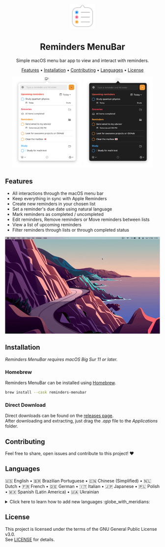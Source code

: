 <div align="center">
  <img
    src="images/reminders-icon.png"
    alt="Reminders MenuBar"
  >
  <h1>
    Reminders MenuBar
  </h1>
  <p>
    Simple macOS menu bar app to view and interact with reminders.
  </p>
  <p>
    <a href="#features">Features</a> •
    <a href="#installation">Installation</a> •
    <a href="#contributing">Contributing</a> •
    <a href="#languages">Languages</a> •
    <a href="#license">License</a>
  </p>
</div>

<div align="center">
  <img
    max-width="400"
    width="45%"
    src="images/reminder-menubar-light.png"
    alt="Reminders MenuBar in light mode"
  >
  <img
    max-width="400"
    width="45%"
    src="images/reminder-menubar-dark.png"
    alt="Reminders MenuBar in dark mode"
  >
</div>

## Features

* All interactions through the macOS menu bar
* Keep everything in sync with Apple Reminders
* Create new reminders in your chosen list
* Set a reminder's due date using natural language
* Mark reminders as completed / uncompleted
* Edit reminders, Remove reminders or Move reminders between lists
* View a list of upcoming reminders
* Filter reminders through lists or through completed status

<div align="center">
  <img
    src="images/reminders-menubar-demo.gif"
    alt="Reminders MenuBar demo"
  >
</div>

## Installation

*Reminders MenuBar requires macOS Big Sur 11 or later.*

### Homebrew

Reminders MenuBar can be installed using [Homebrew](http://brew.sh).

```bash
brew install --cask reminders-menubar
```

### Direct Download

Direct downloads can be found on the [releases page](https://github.com/DamascenoRafael/reminders-menubar/releases).  
After downloading and extracting, just drag the *.app* file to the *Applications* folder.

## Contributing

Feel free to share, open issues and contribute to this project! :heart:

## Languages

🇺🇸 English • 🇧🇷 Brazilian Portuguese • 🇨🇳 Chinese (Simplified) • 🇳🇱 Dutch • 🇫🇷 French • 🇩🇪 German • 🇮🇹 Italian • 🇯🇵 Japanese • 🇵🇱 Polish • 🇲🇽 Spanish (Latin America) • 🇺🇦 Ukrainian

<details>
  <summary>
  Click here to learn how to add new languages :globe_with_meridians:
  </summary>

1. In Project navigator select the project reminders-menubar (first item)
2. In the list of projects and targets select the project reminders-menubar (not the target)
3. In the "Info" tab under "Localizations" select the "+" button and choose the new location
4. In the list of resources, make sure all files are checked and click on "Finish"
5. Edit the new location version of the **Localizable.strings** and **InfoPlist.strings** files with the translations

</details>

## License

This project is licensed under the terms of the GNU General Public License v3.0.  
See [LICENSE](LICENSE) for details.
